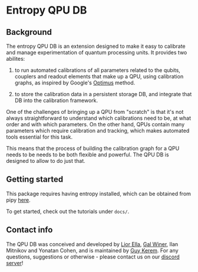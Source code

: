 # Entropy QPU DB

## Background
The entropy QPU DB is an extension designed to make it easy to calibrate
and manage experimentation of quantum processing units.
It provides two abilites:

1. to run automated calibrations of all parameters
related to the qubits, couplers and readout elements that make up a QPU,
using calibration graphs, as inspired by Google's [Optimus](https://arxiv.org/abs/1803.03226) method.

2. to store the calibration data in a persistent storage DB, and integrate that DB
into the calibration framework.
   
One of the challenges of bringing up a QPU from "scratch" is
that it's not always straightforward to understand which calibrations
need to be, at what order and with which parameters. On the other hand,
QPUs contain many parameters which require calibration and tracking,
which makes automated tools essential for this task.

This means that the process of building the calibration graph for a QPU needs to be
needs to be both flexible and powerful. The QPU DB is designed to allow to do just that.

## Getting started

This package requires having entropy installed, which can be obtained from pipy [here](https://pypi.org/project/entropylab/).

To get started, check out the tutorials under `docs/`.

## Contact info

The QPU DB was conceived and developed by [Lior Ella](https://github.com/liorella-qm),
[Gal Winer](https://github.com/galwiner), Ilan Mitnikov and Yonatan Cohen, and is
maintained by [Guy Kerem](https://github.com/qguyk). For any questions, suggestions or otherwise - please contact us on
our [discord server](https://discord.com/channels/806244683403100171/817087420058304532)!